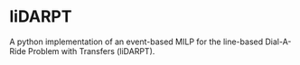 # liDARPT
A python implementation of an event-based MILP for the line-based Dial-A-Ride Problem with Transfers (liDARPT).
